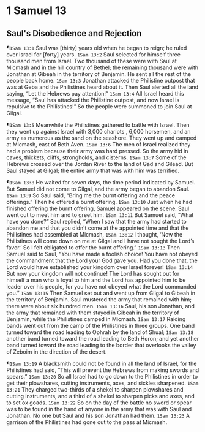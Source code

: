 # 1 Samuel 13

## Saul's Disobedience and Rejection
¶`1Sam 13:1` Saul was [thirty] years old when he began to reign; he ruled over Israel for [forty] years.
`1Sam 13:2` Saul selected for himself three thousand men from Israel. Two thousand of these were with Saul at Micmash and in the hill country of Bethel; the remaining thousand were with Jonathan at Gibeah in the territory of Benjamin. He sent all the rest of the people back home.
`1Sam 13:3` Jonathan attacked the Philistine outpost that was at Geba and the Philistines heard about it. Then Saul alerted all the land saying, “Let the Hebrews pay attention!”
`1Sam 13:4` All Israel heard this message, “Saul has attacked the Philistine outpost, and now Israel is repulsive to the Philistines!” So the people were summoned to join Saul at Gilgal.

¶`1Sam 13:5` Meanwhile the Philistines gathered to battle with Israel. Then they went up against Israel with 3,000 chariots , 6,000 horsemen, and an army as numerous as the sand on the seashore. They went up and camped at Micmash, east of Beth Aven.
`1Sam 13:6` The men of Israel realized they had a problem because their army was hard pressed. So the army hid in caves, thickets, cliffs, strongholds, and cisterns.
`1Sam 13:7` Some of the Hebrews crossed over the Jordan River to the land of Gad and Gilead. But Saul stayed at Gilgal; the entire army that was with him was terrified.

¶`1Sam 13:8` He waited for seven days, the time period indicated by Samuel. But Samuel did not come to Gilgal, and the army began to abandon Saul.
`1Sam 13:9` So Saul said, “Bring me the burnt offering and the peace offerings.” Then he offered a burnt offering.
`1Sam 13:10` Just when he had finished offering the burnt offering, Samuel appeared on the scene. Saul went out to meet him and to greet him.
`1Sam 13:11` But Samuel said, “What have you done?” Saul replied, “When I saw that the army had started to abandon me and that you didn’t come at the appointed time and that the Philistines had assembled at Micmash,
`1Sam 13:12` I thought, ‘Now the Philistines will come down on me at Gilgal and I have not sought the Lord’s favor.’ So I felt obligated to offer the burnt offering.”
`1Sam 13:13` Then Samuel said to Saul, “You have made a foolish choice! You have not obeyed the commandment that the Lord your God gave you. Had you done that, the Lord would have established your kingdom over Israel forever!
`1Sam 13:14` But now your kingdom will not continue! The Lord has sought out for himself a man who is loyal to him and the Lord has appointed him to be leader over his people, for you have not obeyed what the Lord commanded you.”
`1Sam 13:15` Then Samuel set out and went up from Gilgal to Gibeah in the territory of Benjamin. Saul mustered the army that remained with him; there were about six hundred men.
`1Sam 13:16` Saul, his son Jonathan, and the army that remained with them stayed in Gibeah in the territory of Benjamin, while the Philistines camped in Micmash.
`1Sam 13:17` Raiding bands went out from the camp of the Philistines in three groups. One band turned toward the road leading to Ophrah by the land of Shual;
`1Sam 13:18` another band turned toward the road leading to Beth Horon; and yet another band turned toward the road leading to the border that overlooks the valley of Zeboim in the direction of the desert.

¶`1Sam 13:19` A blacksmith could not be found in all the land of Israel, for the Philistines had said, “This will prevent the Hebrews from making swords and spears.”
`1Sam 13:20` So all Israel had to go down to the Philistines in order to get their plowshares, cutting instruments, axes, and sickles sharpened.
`1Sam 13:21` They charged two-thirds of a shekel to sharpen plowshares and cutting instruments, and a third of a shekel to sharpen picks and axes, and to set ox goads.
`1Sam 13:22` So on the day of the battle no sword or spear was to be found in the hand of anyone in the army that was with Saul and Jonathan. No one but Saul and his son Jonathan had them.
`1Sam 13:23` A garrison of the Philistines had gone out to the pass at Micmash.
